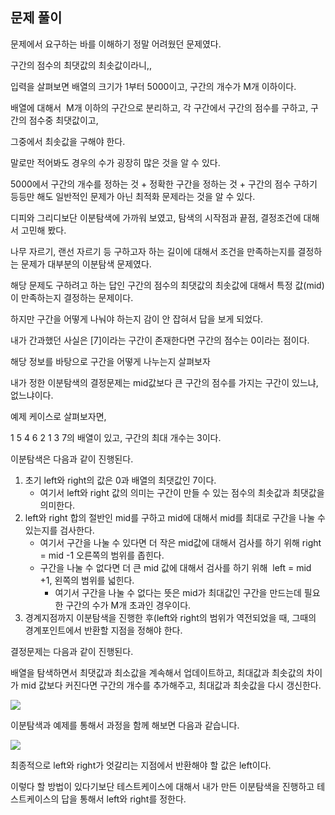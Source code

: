 ## 문제 풀이

문제에서 요구하는 바를 이해하기 정말 어려웠던 문제였다.

구간의 점수의 최댓값의 최솟값이라니,,

입력을 살펴보면 배열의 크기가 1부터 5000이고, 구간의 개수가 M개 이하이다.

배열에 대해서  M개 이하의 구간으로 분리하고, 각 구간에서 구간의 점수를 구하고, 구간의 점수중 최댓값이고,

그중에서 최솟값을 구해야 한다.

말로만 적어봐도 경우의 수가 굉장히 많은 것을 알 수 있다.

5000에서 구간의 개수를 정하는 것 + 정확한 구간을 정하는 것 + 구간의 점수 구하기 등등만 해도 일반적인 문제가 아닌 최적화 문제라는 것을 알 수 있다.

디피와 그리디보단 이분탐색에 가까워 보였고, 탐색의 시작점과 끝점, 결정조건에 대해서 고민해 봤다.

나무 자르기, 랜선 자르기 등 구하고자 하는 길이에 대해서 조건을 만족하는지를 결정하는 문제가 대부분의 이분탐색 문제였다.

해당 문제도 구하려고 하는 답인 구간의 점수의 최댓값의 최솟값에 대해서 특정 값(mid)이 만족하는지 결정하는 문제이다.

하지만 구간을 어떻게 나눠야 하는지 감이 안 잡혀서 답을 보게 되었다.

내가 간과했던 사실은 \[7\]이라는 구간이 존재한다면 구간의 점수는 0이라는 점이다.

해당 정보를 바탕으로 구간을 어떻게 나누는지 살펴보자

내가 정한 이분탐색의 결정문제는 mid값보다 큰 구간의 점수를 가지는 구간이 있느냐, 없느냐이다.

예제 케이스로 살펴보자면,

1 5 4 6 2 1 3 7의 배열이 있고, 구간의 최대 개수는 3이다.

이분탐색은 다음과 같이 진행된다.

1.  초기 left와 right의 값은 0과 배열의 최댓값인 7이다.
    -   여기서 left와 right 값의 의미는 구간이 만들 수 있는 점수의 최솟값과 최댓값을 의미한다.
2.  left와 right 합의 절반인 mid를 구하고 mid에 대해서 mid를 최대로 구간을 나눌 수 있는지를 검사한다.
    -   여기서 구간을 나눌 수 있다면 더 작은 mid값에 대해서 검사를 하기 위해 right = mid -1 오른쪽의 범위를 좁힌다.
    -   구간을 나눌 수 없다면 더 큰 mid 값에 대해서 검사를 하기 위해  left = mid +1, 왼쪽의 범위를 넓힌다.
        -   여기서 구간을 나눌 수 없다는 뜻은 mid가 최대값인 구간을 만드는데 필요한 구간의 수가 M개 초과인 경우이다.
3.  경계지점까지 이분탐색을 진행한 후(left와 right의 범위가 역전되었을 때, 그때의 경계포인트에서 반환할 지점을 정해야 한다.

결정문제는 다음과 같이 진행된다.

배열을 탐색하면서 최댓값과 최소값을 계속해서 업데이트하고, 최대값과 최솟값의 차이가 mid 값보다 커진다면 구간의 개수를 추가해주고, 최대값과 최솟값을 다시 갱신한다.

![](https://blog.kakaocdn.net/dn/H56bG/btsGV9URI5g/Uhq8PdwvePL0XTiB1X9W31/img.png)

이분탐색과 예제를 통해서 과정을 함께 해보면 다음과 같습니다.

![](https://blog.kakaocdn.net/dn/ID38N/btsGSUetAh7/pgS492llI0oHSTLjM5DtA1/img.png)

최종적으로 left와 right가 엇갈리는 지점에서 반환해야 할 값은 left이다.

이렇다 할 방법이 있다기보단 테스트케이스에 대해서 내가 만든 이분탐색을 진행하고 테스트케이스의 답을 통해서 left와 right를 정한다.